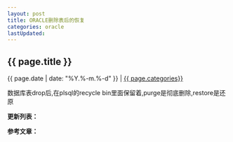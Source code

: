```yaml
---
layout: post
title: ORACLE删除表后的恢复
categories: oracle
lastUpdated:
---
```


## {{ page.title }}

{{ page.date | date: "%Y.%-m.%-d" }} | <a href="/archive#{{ page.categories }}">{{ page.categories}}</a>

数据库表drop后,在plsql的recycle bin里面保留着,purge是彻底删除,restore是还原


**更新列表：**



**参考文章：**


